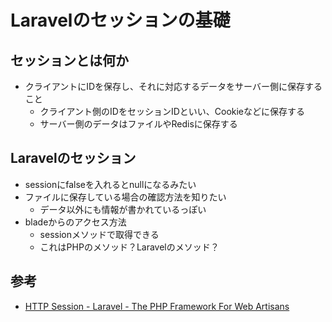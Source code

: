 # Laravelのセッションの基礎

## セッションとは何か

- クライアントにIDを保存し、それに対応するデータをサーバー側に保存すること
  - クライアント側のIDをセッションIDといい、Cookieなどに保存する
  - サーバー側のデータはファイルやRedisに保存する

## Laravelのセッション

- sessionにfalseを入れるとnullになるみたい
- ファイルに保存している場合の確認方法を知りたい
  - データ以外にも情報が書かれているっぽい
- bladeからのアクセス方法
  - sessionメソッドで取得できる
  - これはPHPのメソッド？Laravelのメソッド？

## 参考

- [HTTP Session - Laravel - The PHP Framework For Web Artisans](https://laravel.com/docs/8.x/session#introduction)
